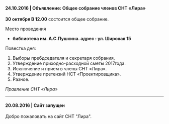 #### 24.10.2016 | Объявление: Общее собрание членов СНТ «Лира»

**30 октября В 12.00** состоится общее собрание.

Место проведения
- **библиотека им. А.С.Пушкина. адрес : ул. Широкая 15**

Повестка дня:
1. Выборы пре6дседателя и секретаря собрания.
2. Утверждение приходно-расходной сметы 2017года.
3. Исключение и прием в члены СНТ «Лира».
4. Утверждение претензий НСТ «Проектировщика».
5. Разное.

_Правление СНТ «Лира»_

---

#### 20.08.2016 | Сайт запущен

Добро пожаловать на сайт СНТ "Лира".
